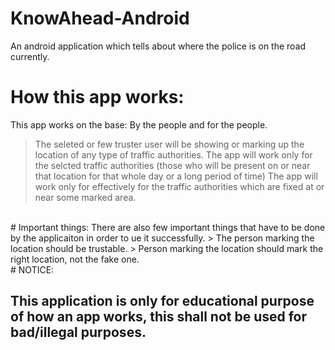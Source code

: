 # KnowAhead-Android
An android application which tells about where the police is on the road currently. 
<br/>
# How this app works:
This app works on the base: By the people and for the people.
> The seleted or few truster user will be showing or marking up the location of any type of traffic authorities.
> The app will work only for the selcted traffic authorities (those who will be present on or near that location for that whole day or a long period of time)
> The app will work only for effectively for the traffic authorities which are fixed at or near some marked area.
<br>
# Important things:
There are also few important things that have to be done by the applicaiton in order to ue it successfully.
> The person marking the location should be trustable.
> Person marking the location should mark the right location, not the fake one.
<br/>
# NOTICE:
<h2>This application is only for educational purpose of how an app works, this shall not be used for bad/illegal purposes.
